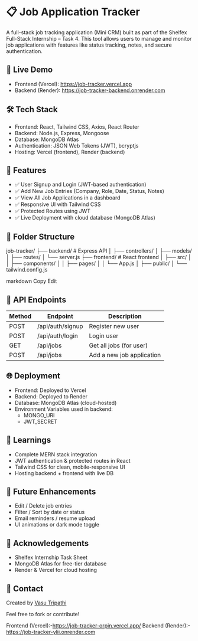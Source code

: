 # 📋 Job Application Tracker

A full-stack job tracking application (Mini CRM) built as part of the Shelfex Full-Stack Internship – Task 4. This tool allows users to manage and monitor job applications with features like status tracking, notes, and secure authentication.

## 🚀 Live Demo

- Frontend (Vercel): https://job-tracker.vercel.app  
- Backend (Render): https://job-tracker-backend.onrender.com  

## 🛠️ Tech Stack

- Frontend: React, Tailwind CSS, Axios, React Router
- Backend: Node.js, Express, Mongoose
- Database: MongoDB Atlas
- Authentication: JSON Web Tokens (JWT), bcryptjs
- Hosting: Vercel (frontend), Render (backend)

## 🔐 Features

- ✅ User Signup and Login (JWT-based authentication)
- ✅ Add New Job Entries (Company, Role, Date, Status, Notes)
- ✅ View All Job Applications in a dashboard
- ✅ Responsive UI with Tailwind CSS
- ✅ Protected Routes using JWT
- ✅ Live Deployment with cloud database (MongoDB Atlas)

## 📂 Folder Structure

job-tracker/
├── backend/ # Express API
│ ├── controllers/
│ ├── models/
│ ├── routes/
│ └── server.js
├── frontend/ # React frontend
│ ├── src/
│ │ ├── components/
│ │ ├── pages/
│ │ └── App.js
│ ├── public/
│ └── tailwind.config.js

markdown
Copy
Edit

## 🧪 API Endpoints

| Method | Endpoint             | Description                     |
|--------|----------------------|---------------------------------|
| POST   | /api/auth/signup     | Register new user               |
| POST   | /api/auth/login      | Login user                      |
| GET    | /api/jobs            | Get all jobs (for user)         |
| POST   | /api/jobs            | Add a new job application       |

## 🌐 Deployment

- Frontend: Deployed to Vercel
- Backend: Deployed to Render
- Database: MongoDB Atlas (cloud-hosted)
- Environment Variables used in backend:
  - MONGO_URI
  - JWT_SECRET


## 🧠 Learnings

- Complete MERN stack integration
- JWT authentication & protected routes in React
- Tailwind CSS for clean, mobile-responsive UI
- Hosting backend + frontend with live DB

## 🚧 Future Enhancements

- Edit / Delete job entries
- Filter / Sort by date or status
- Email reminders / resume upload
- UI animations or dark mode toggle

## 🙏 Acknowledgements

- Shelfex Internship Task Sheet
- MongoDB Atlas for free-tier database
- Render & Vercel for cloud hosting

## 📧 Contact

Created by [Vasu Tripathi](tripathivasu7@gmail.com)

Feel free to fork or contribute!

Frontend (Vercel):-https://job-tracker-orpin.vercel.app/
Backend (Render):-https://job-tracker-ylii.onrender.com
